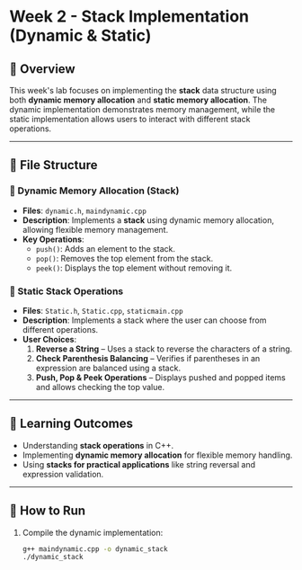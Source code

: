 # Week 2 - Stack Implementation (Dynamic & Static)

## 📌 Overview
This week's lab focuses on implementing the **stack** data structure using both **dynamic memory allocation** and **static memory allocation**. The dynamic implementation demonstrates memory management, while the static implementation allows users to interact with different stack operations.

---

## 📂 File Structure

### 🔹 Dynamic Memory Allocation (Stack)
- **Files**: `dynamic.h`, `maindynamic.cpp`
- **Description**: Implements a **stack** using dynamic memory allocation, allowing flexible memory management.
- **Key Operations**:
  - `push()`: Adds an element to the stack.
  - `pop()`: Removes the top element from the stack.
  - `peek()`: Displays the top element without removing it.

### 🔹 Static Stack Operations
- **Files**: `Static.h`, `Static.cpp`, `staticmain.cpp`
- **Description**: Implements a stack where the user can choose from different operations.
- **User Choices**:
  1. **Reverse a String** – Uses a stack to reverse the characters of a string.
  2. **Check Parenthesis Balancing** – Verifies if parentheses in an expression are balanced using a stack.
  3. **Push, Pop & Peek Operations** – Displays pushed and popped items and allows checking the top value.

---

## 🚀 Learning Outcomes
- Understanding **stack operations** in C++.
- Implementing **dynamic memory allocation** for flexible memory handling.
- Using **stacks for practical applications** like string reversal and expression validation.

---

## 🔗 How to Run
1. Compile the dynamic implementation:  
   ```sh
   g++ maindynamic.cpp -o dynamic_stack
   ./dynamic_stack
